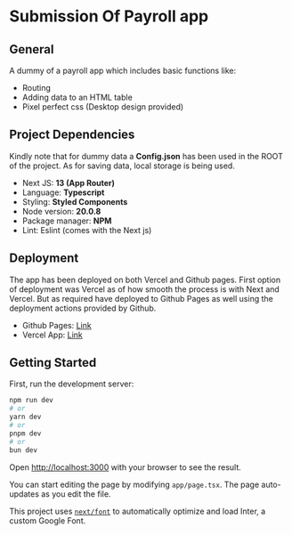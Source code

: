 # Submission Of Payroll app
## General
A dummy of a payroll app which includes basic functions like:
- Routing
- Adding data to an HTML table
- Pixel perfect css (Desktop design provided)


## Project Dependencies
Kindly note that for dummy data a **Config.json** has been used in the ROOT of the project.
As for saving data, local storage is being used.
- Next JS: **13 (App Router)**
- Language: **Typescript**
- Styling: **Styled Components**
- Node version: **20.0.8**
- Package manager: **NPM**
- Lint: Eslint (comes with the Next js)


## Deployment

The app has been deployed on both Vercel and Github pages.
First option of deployment was Vercel as of how smooth the process is with Next and Vercel.
But as required have deployed to Github Pages as well using the deployment actions provided by Github.

- Github Pages: [Link](https://vishseen.github.io/next-payroll/)
- Vercel App: [Link](https://next-payroll.vercel.app/)



## Getting Started

First, run the development server:

```bash
npm run dev
# or
yarn dev
# or
pnpm dev
# or
bun dev
```

Open [http://localhost:3000](http://localhost:3000) with your browser to see the result.

You can start editing the page by modifying `app/page.tsx`. The page auto-updates as you edit the file.

This project uses [`next/font`](https://nextjs.org/docs/basic-features/font-optimization) to automatically optimize and load Inter, a custom Google Font.
